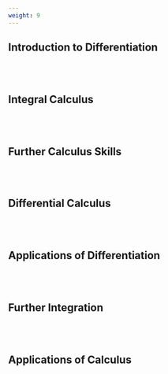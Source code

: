 ```yaml
---
weight: 9
---
```


## Introduction to Differentiation
<br><br>

## Integral Calculus
<br><br>

## Further Calculus Skills
<br><br>

## Differential Calculus
<br><br>

## Applications of Differentiation
<br><br>

## Further Integration
<br><br>

## Applications of Calculus
<br><br>